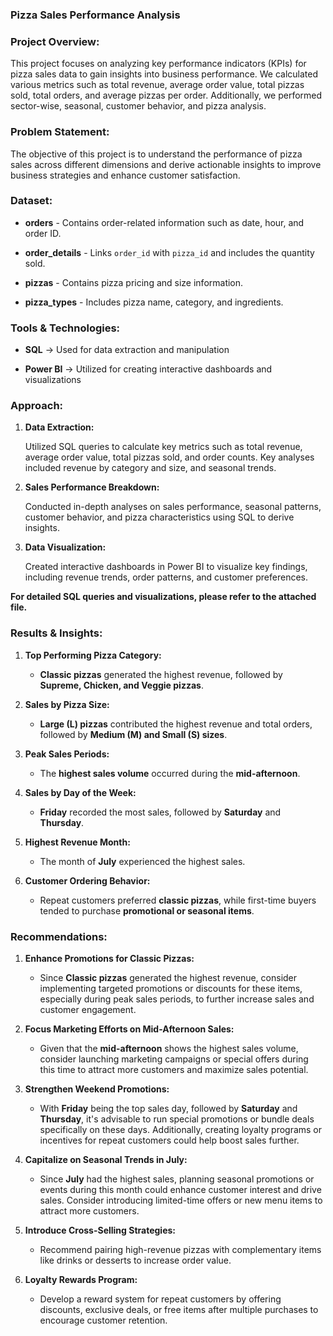 ### **Pizza Sales Performance Analysis**



### **Project Overview:**



This project focuses on analyzing key performance indicators (KPIs) for pizza sales data to gain insights into business performance. We calculated various metrics such as total revenue, average order value, total pizzas sold, total orders, and average pizzas per order. Additionally, we performed sector-wise, seasonal, customer behavior, and pizza analysis.



### **Problem Statement:**



The objective of this project is to understand the performance of pizza sales across different dimensions and derive actionable insights to improve business strategies and enhance customer satisfaction.



### **Dataset:**



- **orders** - Contains order-related information such as date, hour, and order ID.

- **order_details** - Links `order_id` with `pizza_id` and includes the quantity sold.

- **pizzas** - Contains pizza pricing and size information.

- **pizza_types** - Includes pizza name, category, and ingredients.



### **Tools & Technologies:**



- **SQL** → Used for data extraction and manipulation

- **Power BI** → Utilized for creating interactive dashboards and visualizations



### **Approach:**



1. **Data Extraction:**

    

    Utilized SQL queries to calculate key metrics such as total revenue, average order value, total pizzas sold, and order counts. Key analyses included revenue by category and size, and seasonal trends.

    

2. **Sales Performance Breakdown:**

    

    Conducted in-depth analyses on sales performance, seasonal patterns, customer behavior, and pizza characteristics using SQL to derive insights.

    

3. **Data Visualization:**

    

    Created interactive dashboards in Power BI to visualize key findings, including revenue trends, order patterns, and customer preferences.

    



**For detailed SQL queries and visualizations, please refer to the attached file.**


### **Results & Insights:**



1. **Top Performing Pizza Category:**

    - **Classic pizzas** generated the highest revenue, followed by **Supreme, Chicken, and Veggie pizzas**.

2. **Sales by Pizza Size:**

    - **Large (L) pizzas** contributed the highest revenue and total orders, followed by **Medium (M) and Small (S) sizes**.

3. **Peak Sales Periods:**

    - The **highest sales volume** occurred during the **mid-afternoon**.

4. **Sales by Day of the Week:**

    - **Friday** recorded the most sales, followed by **Saturday** and **Thursday**.

5. **Highest Revenue Month:**

    - The month of **July** experienced the highest sales.

6. **Customer Ordering Behavior:**

    - Repeat customers preferred **classic pizzas**, while first-time buyers tended to purchase **promotional or seasonal items**.



### **Recommendations:**



1. **Enhance Promotions for Classic Pizzas:**

    - Since **Classic pizzas** generated the highest revenue, consider implementing targeted promotions or discounts for these items, especially during peak sales periods, to further increase sales and customer engagement.

2. **Focus Marketing Efforts on Mid-Afternoon Sales:**

    - Given that the **mid-afternoon** shows the highest sales volume, consider launching marketing campaigns or special offers during this time to attract more customers and maximize sales potential.

3. **Strengthen Weekend Promotions:**

    - With **Friday** being the top sales day, followed by **Saturday** and **Thursday**, it's advisable to run special promotions or bundle deals specifically on these days. Additionally, creating loyalty programs or incentives for repeat customers could help boost sales further.

4. **Capitalize on Seasonal Trends in July:**

    - Since **July** had the highest sales, planning seasonal promotions or events during this month could enhance customer interest and drive sales. Consider introducing limited-time offers or new menu items to attract more customers.

5. **Introduce Cross-Selling Strategies:**

    - Recommend pairing high-revenue pizzas with complementary items like drinks or desserts to increase order value.

6. **Loyalty Rewards Program:**

    - Develop a reward system for repeat customers by offering discounts, exclusive deals, or free items after multiple purchases to encourage customer retention.
